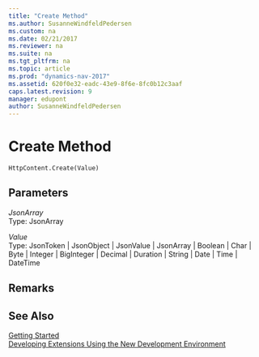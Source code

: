 ```yaml
---
title: "Create Method"
ms.author: SusanneWindfeldPedersen
ms.custom: na
ms.date: 02/21/2017
ms.reviewer: na
ms.suite: na
ms.tgt_pltfrm: na
ms.topic: article
ms.prod: "dynamics-nav-2017"
ms.assetid: 620f0e32-eadc-43e9-8f6e-8fc0b12c3aaf
caps.latest.revision: 9
manager: edupont
author: SusanneWindfeldPedersen
---
```


# Create Method

```
HttpContent.Create(Value)
```

## Parameters
*JsonArray*  
Type: JsonArray

*Value*  
Type: JsonToken | JsonObject | JsonValue | JsonArray | Boolean | Char | Byte | Integer | BigInteger | Decimal | Duration | String | Date | Time | DateTime


## Remarks

## See Also
[Getting Started](newdev-get-started.md)  
[Developing Extensions Using the New Development Environment](newdev-dev-overview.md)
